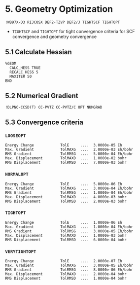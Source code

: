 # 5. Geometry Optimization
```
!WB97X-D3 RIJCOSX DEF2-TZVP DEF2/J TIGHTSCF TIGHTOPT 
```
- `TIGHTSCF` and `TIGHTOPT` for tight convergence criteria for SCF convergence and geometry convergence

## 5.1 Calculate Hessian
```
%GEOM
  CALC_HESS TRUE
  RECALC_HESS 5
  MAXITER 50
END
```

## 5.2 Numerical Gradient
```
!DLPNO-CCSD(T) CC-PVTZ CC-PVTZ/C OPT NUMGRAD
```

## 5.3 Convergence criteria

### `LOOSEOPT`
```
Energy Change            TolE     ....  3.0000e-05 Eh
Max. Gradient            TolMAXG  ....  2.0000e-03 Eh/bohr
RMS Gradient             TolRMSG  ....  5.0000e-04 Eh/bohr
Max. Displacement        TolMAXD  ....  1.0000e-02 bohr
RMS Displacement         TolRMSD  ....  7.0000e-03 bohr
```

### `NORMALOPT`
```
Energy Change            TolE     ....  5.0000e-06 Eh
Max. Gradient            TolMAXG  ....  3.0000e-04 Eh/bohr
RMS Gradient             TolRMSG  ....  1.0000e-04 Eh/bohr
Max. Displacement        TolMAXD  ....  4.0000e-03 bohr
RMS Displacement         TolRMSD  ....  2.0000e-03 bohr
```

### `TIGHTOPT`
```
Energy Change            TolE     ....  1.0000e-06 Eh
Max. Gradient            TolMAXG  ....  1.0000e-04 Eh/bohr
RMS Gradient             TolRMSG  ....  3.0000e-05 Eh/bohr
Max. Displacement        TolMAXD  ....  1.0000e-03 bohr
RMS Displacement         TolRMSD  ....  6.0000e-04 bohr
```

### `VERYTIGHTOPT`
```
Energy Change            TolE     ....  2.0000e-07 Eh
Max. Gradient            TolMAXG  ....  3.0000e-05 Eh/bohr
RMS Gradient             TolRMSG  ....  8.0000e-06 Eh/bohr
Max. Displacement        TolMAXD  ....  2.0000e-04 bohr
RMS Displacement         TolRMSD  ....  1.0000e-04 bohr
```
